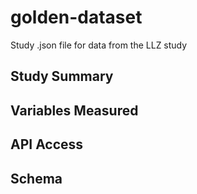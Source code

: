 # golden-dataset
Study .json file for data from the LLZ study

## Study Summary

## Variables Measured

## API Access

## Schema
